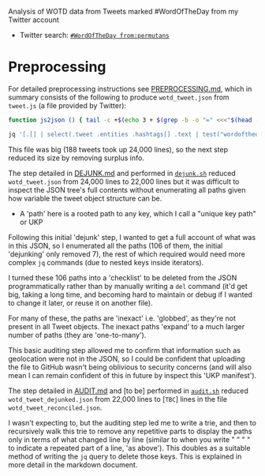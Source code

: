 Analysis of WOTD data from Tweets marked #WordOfTheDay from my Twitter account

- Twitter search: [`#WordOfTheDay from:permutans`](https://twitter.com/search?q=%23WordOfTheDay%20from%3Apermutans)

# Preprocessing

For detailed preprocessing instructions see [PREPROCESSING.md](PREPROCESSING.md), which
in summary consists of the following to produce `wotd_tweet.json` from `tweet.js` (a file provided by Twitter):

```sh
function js2json () { tail -c +$(echo 3 + $(grep -b -o "=" <<<"$(head -1 $@)" | cut -d: -f1) | bc) $@; }

jq '[.[] | select(.tweet .entities .hashtags[] .text | test("wordoftheday"; "i"))]' <<<$(js2json tweet.js) > wotd_tweet.json
```

This file was big (188 tweets took up 24,000 lines), so the next step reduced its size by removing surplus info.

The step detailed in [DEJUNK.md](DEJUNK.md) and performed in [`dejunk.sh`](dejunk.sh) reduced `wotd_tweet.json`
from 24,000 lines to 22,000 lines but it was difficult to inspect the JSON tree's full contents
without enumerating all paths given how variable the tweet object structure can be.

- A 'path' here is a rooted path to any key, which I call a "unique key path" or UKP

Following this initial 'dejunk' step, I wanted to get a full account of what was in this JSON,
so I enumerated all the paths (106 of them, the initial 'dejunking' only removed 7), the rest 
of which required would need more complex `jq` commands (due to nested keys inside iterators).

I turned these 106 paths into a 'checklist' to be deleted from the JSON programmatically rather than by manually
writing a `del` command (it'd get big, taking a long time, and becoming hard to maintain or debug if I wanted
to change it later, or reuse it on another file).

For many of these, the paths are 'inexact' i.e. 'globbed', as they're not present in all Tweet objects.
The inexact paths 'expand' to a much larger number of paths (they are 'one-to-many').

This basic auditing step allowed me to confirm that information such as geolocation were not in the JSON,
so I could be confident that uploading the file to GitHub wasn't being oblivious to security concerns
(and will also mean I can remain confident of this in future by inspect this 'UKP manifest').

The step detailed in [AUDIT.md](AUDIT.md) and [to be] performed in [`audit.sh`](audit.sh) reduced
`wotd_tweet_dejunked.json` from 22,000 lines to [`TBC`] lines in the file `wotd_tweet_reconciled.json`.

I wasn't expecting to, but the auditing step led me to write a trie, and then to recursively walk
this trie to remove any repetitive parts to display the paths only in terms of what changed line by line
(similar to when you write "   "   "  " to indicate a repeated part of a line, 'as above'). This
doubles as a suitable method of writing the `jq` query to delete those keys. This is explained in more
detail in the markdown document.
